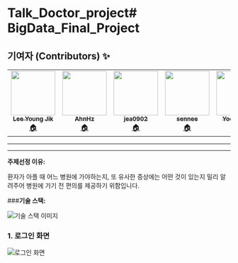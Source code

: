 # Talk_Doctor_project# BigData_Final_Project

## 기여자 (Contributors) ✨

<table>
  <tr>
    <td align="center">
      <a href="https://github.com/lee-young-jik">
        <img src="https://avatars.githubusercontent.com/u/91588673?v=4" width="100px;" alt=""/>
        <br />
        <sub>
          <b>Lee Young Jik</b>
        </sub>
      </a>
      <br />
      <a href="https://github.com/lee-young-jik" title="코드">🏠</a>
    </td>

   <td align="center">
      <a href="https://github.com/AhnHz">
        <img src="https://avatars.githubusercontent.com/u/132975657?v=4" width="100px;" alt=""/>
        <br />
        <sub>
          <b>AhnHz</b>
        </sub>
      </a>
      <br />
      <a href="https://github.com/AhnHz" title="코드">🏠</a>
    </td>

   <td align="center">
      <a href="https://github.com/jea0902">
        <img src="https://avatars.githubusercontent.com/u/62950552?v=4" width="100px;" alt=""/>
        <br />
        <sub>
          <b>jea0902</b>
        </sub>
      </a>
      <br />
      <a href="https://github.com/jea0902" title="코드">🏠</a>
    </td>

   <td align="center">
      <a href="https://github.com/sennee">
        <img src="https://avatars.githubusercontent.com/u/137972957?v=4" width="100px;" alt=""/>
        <br />
        <sub>
          <b>sennee</b>
        </sub>
      </a>
      <br />
      <a href="https://github.com/sennee" title="코드">🏠</a>
    </td>
   <td align="center">
      <a href="https://github.com/YoonJJuny">
        <img src="https://avatars.githubusercontent.com/u/134353451?v=4" width="100px;" alt=""/>
        <br />
        <sub>
          <b>YoonJJuny</b>
        </sub>
      </a>
      <br />
      <a href="https://github.com/YoonJJuny" title="코드">🏠</a>
    </td>
  </tr>
</table>

<hr/>
<hr/>

**주제선정 이유:**

환자가 아플 때 어느 병원에 가야하는지, 또 유사한 증상에는 어떤 것이 있는지 밀리 알려주어 병원에 가기 전 편의를 제공하기 위함입니다.

###**기술 스택:**

![기술 스택 이미지](https://github.com/lee-young-jik/Talk_Doctor_project/issues/1#issue-1967520080)

### 1. 로그인 화면

![로그인 화면](https://github.com/lee-young-jik/Django_djangogram/assets/91588673/ffb42ba8-6ad1-4b51-94ed-593c7e810b9f)
 




